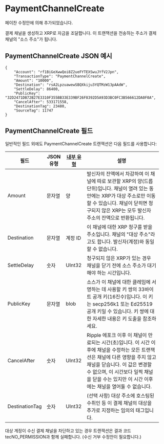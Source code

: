 # PaymentChannelCreate

페이찬 수정안에 의해 추가되었습니다.

결제 채널을 생성하고 XRP로 자금을 조달합니다. 이 트랜잭션을 전송하는 주소가 결제 채널의 "소스 주소"가 됩니다.

## PaymentChannelCreate JSON 예시

```
{
    "Account": "rf1BiGeXwwQoi8Z2ueFYTEXSwuJYfV2Jpn",
    "TransactionType": "PaymentChannelCreate",
    "Amount": "10000",
    "Destination": "rsA2LpzuawewSBQXkiju3YQTMzW13pAAdW",
    "SettleDelay": 86400,
    "PublicKey": "32D2471DB72B27E3310F355BB33E339BF26F8392D5A93D3BC0FC3B566612DA0F0A",
    "CancelAfter": 533171558,
    "DestinationTag": 23480,
    "SourceTag": 11747
}
```

## PaymentChannelCreate 필드

일반적인 필드 외에도 PaymentChannelCreate 트랜잭션은 다음 필드를 사용합니다:

| 필드             | JSON 유형 | [내부 유형](https://xrpl.org/serialization.html) | 설명                                                                                                                                                         |
| -------------- | ------- | -------------------------------------------- | ---------------------------------------------------------------------------------------------------------------------------------------------------------- |
| Amount         | 문자열     | 양                                            | 발신자의 잔액에서 차감하여 이 채널에 따로 보관할 XRP의 양(드롭 단위)입니다. 채널이 열려 있는 동안에는 XRP가 대상 주소로만 이동할 수 있습니다. 채널이 닫히면 청구되지 않은 XRP는 모두 발신자 주소의 잔액으로 반환됩니다.                          |
| Destination    | 문자열     | 계정 ID                                        | 이 채널에 대한 XRP 청구를 받을 주소입니다. 채널의 "대상 주소"라고도 합니다. 발신자(계정)와 동일할 수 없습니다.                                                                                        |
| SettleDelay    | 숫자      | UInt32                                       | 청구되지 않은 XRP가 있는 경우 채널을 닫기 전에 소스 주소가 대기해야 하는 시간입니다.                                                                                                         |
| PublicKey      | 문자열     | blob                                         | 소스가 이 채널에 대한 클레임에 서명하는 데 사용할 키 쌍의 33바이트 공개 키(16진수)입니다. 이 키는 secp256k1 또는 Ed25519 공개 키일 수 있습니다. 키 쌍에 대한 자세한 내용은 키 도출을 참조하세요.                                |
| CancelAfter    | 숫자      | UInt32                                       | Ripple 에포크 이후 이 채널이 만료되는 시간(초)입니다. 이 시간 이후에 채널을 수정하는 모든 트랜잭션은 채널에 다른 영향을 주지 않고 채널을 닫습니다. 이 값은 변경할 수 없으며, 이 시간보다 일찍 채널을 닫을 수는 있지만 이 시간 이후에는 채널을 열어둘 수 없습니다. |
| DestinationTag | 숫자      | UInt32                                       | (선택 사항) 대상 주소에 호스팅된 수취인 등 이 결제 채널의 대상을 추가로 지정하는 임의의 태그입니다.                                                                                                 |

대상 계정이 수신 결제 채널을 차단하고 있는 경우 트랜잭션은 결과 코드 tecNO\_PERMISSION과 함께 실패합니다. (수신 거부 수정안이 필요합니다.)
